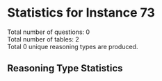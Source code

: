 # Statistics for Instance 73<br/>
Total number of questions: 0<br/>
Total number of tables: 2<br/>
Total 0 unique reasoning types are produced.<br/>
## Reasoning Type Statistics<br/>
